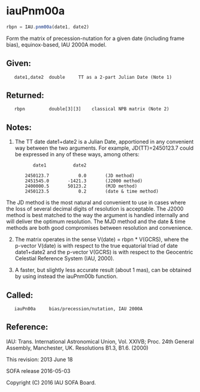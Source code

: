 # iauPnm00a

```js
rbpn = IAU.pnm00a(date1, date2)
```

Form the matrix of precession-nutation for a given date (including
frame bias), equinox-based, IAU 2000A model.

## Given:
```
   date1,date2  double     TT as a 2-part Julian Date (Note 1)
```

## Returned:
```
   rbpn         double[3][3]    classical NPB matrix (Note 2)
```

## Notes:

1) The TT date date1+date2 is a Julian Date, apportioned in any
   convenient way between the two arguments.  For example,
   JD(TT)=2450123.7 could be expressed in any of these ways,
   among others:

```
          date1          date2

       2450123.7           0.0       (JD method)
       2451545.0       -1421.3       (J2000 method)
       2400000.5       50123.2       (MJD method)
       2450123.5           0.2       (date & time method)
```

   The JD method is the most natural and convenient to use in
   cases where the loss of several decimal digits of resolution
   is acceptable.  The J2000 method is best matched to the way
   the argument is handled internally and will deliver the
   optimum resolution.  The MJD method and the date & time methods
   are both good compromises between resolution and convenience.

2) The matrix operates in the sense V(date) = rbpn * V(GCRS), where
   the p-vector V(date) is with respect to the true equatorial triad
   of date date1+date2 and the p-vector V(GCRS) is with respect to
   the Geocentric Celestial Reference System (IAU, 2000).

3) A faster, but slightly less accurate result (about 1 mas), can be
   obtained by using instead the iauPnm00b function.

## Called:
```
   iauPn00a     bias/precession/nutation, IAU 2000A
```

## Reference:

   IAU: Trans. International Astronomical Union, Vol. XXIVB;  Proc.
   24th General Assembly, Manchester, UK.  Resolutions B1.3, B1.6.
   (2000)

This revision:  2013 June 18

SOFA release 2016-05-03

Copyright (C) 2016 IAU SOFA Board.